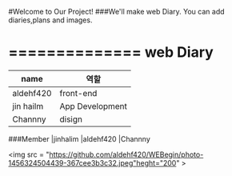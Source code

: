 #Welcome to Our Project!
###We'll make web Diary.
You can add diaries,plans and images.

==============
web Diary
==============

 name   | 역할
--------|-------------------
aldehf420|front-end
jin hailm|App Development
Channny|disign

###Member
|jinhalim
|aldehf420
|Channny

<img src = "https://github.com/aldehf420/WEBegin/photo-1456324504439-367cee3b3c32.jpeg"heght="200" >
